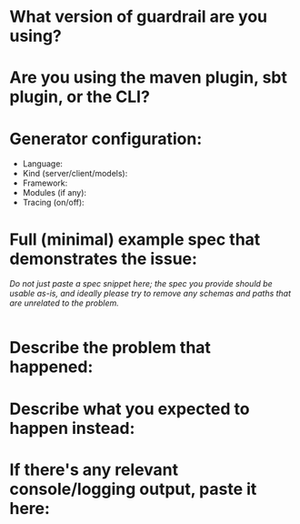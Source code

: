 # What version of guardrail are you using?


# Are you using the maven plugin, sbt plugin, or the CLI?


# Generator configuration:

* Language:
* Kind (server/client/models):
* Framework:
* Modules (if any):
* Tracing (on/off):

# Full (minimal) example spec that demonstrates the issue:

_Do not just paste a spec snippet here; the spec you provide should be
usable as-is, and ideally please try to remove any schemas and paths
that are unrelated to the problem._

```yaml

```

# Describe the problem that happened:


# Describe what you expected to happen instead:


# If there's any relevant console/logging output, paste it here:


